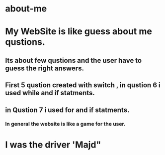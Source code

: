 # about-me

# My WebSite is like guess about me qustions.

## Its about few qustions and the user have to guess the right answers.

## First 5 qustion created with switch , in qustion 6 i used while and if statments.

## in Qustion 7 i used for and if statments.

### In general the website is like a game for the user.
# I was the driver 'Majd"